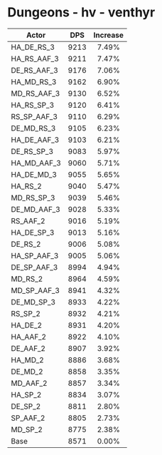 # Dungeons - hv - venthyr
| Actor | DPS | Increase |
|---|:---:|:---:|
|HA_DE_RS_3|9213|7.49%|
|HA_RS_AAF_3|9211|7.47%|
|DE_RS_AAF_3|9176|7.06%|
|HA_MD_RS_3|9162|6.90%|
|MD_RS_AAF_3|9130|6.52%|
|HA_RS_SP_3|9120|6.41%|
|RS_SP_AAF_3|9110|6.29%|
|DE_MD_RS_3|9105|6.23%|
|HA_DE_AAF_3|9103|6.21%|
|DE_RS_SP_3|9083|5.97%|
|HA_MD_AAF_3|9060|5.71%|
|HA_DE_MD_3|9055|5.65%|
|HA_RS_2|9040|5.47%|
|MD_RS_SP_3|9039|5.46%|
|DE_MD_AAF_3|9028|5.33%|
|RS_AAF_2|9016|5.19%|
|HA_DE_SP_3|9013|5.16%|
|DE_RS_2|9006|5.08%|
|HA_SP_AAF_3|9005|5.06%|
|DE_SP_AAF_3|8994|4.94%|
|MD_RS_2|8964|4.59%|
|MD_SP_AAF_3|8941|4.32%|
|DE_MD_SP_3|8933|4.22%|
|RS_SP_2|8932|4.21%|
|HA_DE_2|8931|4.20%|
|HA_AAF_2|8922|4.10%|
|DE_AAF_2|8907|3.92%|
|HA_MD_2|8886|3.68%|
|DE_MD_2|8858|3.35%|
|MD_AAF_2|8857|3.34%|
|HA_SP_2|8834|3.07%|
|DE_SP_2|8811|2.80%|
|SP_AAF_2|8805|2.73%|
|MD_SP_2|8775|2.38%|
|Base|8571|0.00%|
